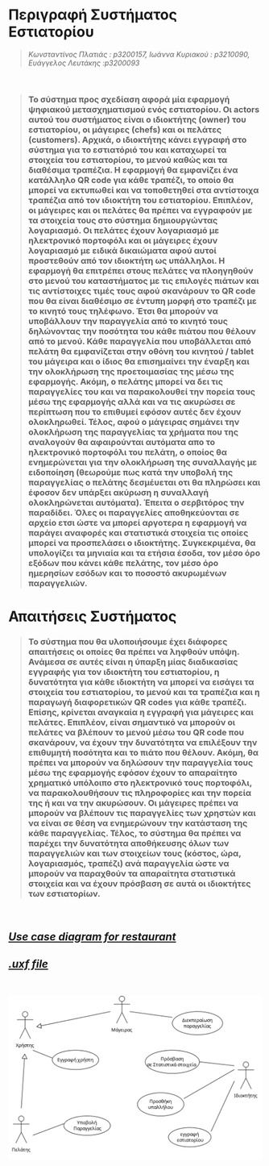 # Περιγραφή Συστήματος Εστιατορίου

> *Κωνσταντίνος Πλατιάς : p3200157,
> Ιωάννα Κυριακού : p3210090,
> Ευάγγελος Λευτάκης :p3200093*

<br/>

> ### Το σύστημα προς σχεδίαση αφορά μία εφαρμογή ψηφιακού μετασχηματισμού ενός εστιατορίου. Οι actors αυτού του συστήματος είναι ο ιδιοκτήτης (owner) του εστιατορίου, οι μάγειρες (chefs) και οι πελάτες (customers). Αρχικά, ο ιδιοκτήτης κάνει εγγραφή στο σύστημα για το εστιατόριό του και καταχωρεί τα στοιχεία του εστιατορίου, το μενού καθώς και τα διαθέσιμα τραπέζια. Η εφαρμογή θα εμφανίζει ένα κατάλληλο QR code για κάθε τραπέζι, το οποίο θα μπορεί να εκτυπωθεί και να τοποθετηθεί στα αντίστοιχα τραπέζια από τον ιδιοκτήτη του εστιατορίου. Επιπλέον, οι μάγειρες και οι πελάτες θα πρέπει να εγγραφούν με τα στοιχεία τους στο σύστημα δημιουργώντας λογαριασμό. Οι πελάτες έχουν λογαριασμό με ηλεκτρονικό πορτοφόλι και οι μάγειρες έχουν λογαριασμό με ειδικά δικαιώματα αφού αυτοί προστεθούν από τον ιδιοκτήτη ως υπάλληλοι. Η εφαρμογή θα επιτρέπει στους πελάτες να πλοηγηθούν στο μενού του καταστήματος με τις επιλογές πιάτων και τις αντίστοιχες τιμές τους αφού σκανάρουν το QR code που θα είναι διαθέσιμο σε έντυπη μορφή στο τραπέζι με το κινητό τους τηλέφωνο. Έτσι θα μπορούν να υποβάλλουν την παραγγελία από το κινητό τους δηλώνοντας την ποσότητα του κάθε πιάτου που θέλουν από το μενού.  Κάθε παραγγελία που υποβάλλεται από πελάτη θα εμφανίζεται στην οθόνη του κινητού / tablet του μάγειρα και ο ίδιος θα επισημαίνει την έναρξη και την ολοκλήρωση της προετοιμασίας της μέσω της εφαρμογής. Ακόμη, ο πελάτης μπορεί να δει τις παραγγελίες του και να παρακολουθεί την πορεία τους μέσω της εφαρμογής αλλά και να τις ακυρώσει σε περίπτωση που το επιθυμεί εφόσον αυτές δεν έχουν ολοκληρωθεί. Τέλος, αφού ο μάγειρας σημάνει την ολοκλήρωση της παραγγελίας τα χρήματα που της αναλογούν θα αφαιρούνται αυτόματα απο το ηλεκτρονικό πορτοφόλι του πελάτη, ο οποίος θα ενημερώνεται για την ολοκλήρωση της συναλλαγής με ειδοποίηση (θεωρούμε πως κατά την υποβολή της παραγγελίας ο πελάτης δεσμέυεται οτι θα πληρώσει και έφοσον δεν υπάρξει ακύρωση η συναλλαγή ολοκληρώνεται αυτόματα). Έπειτα ο σερβιτόρος την παραδίδει. Όλες οι παραγγελίες αποθηκεύονται σε αρχείο ετσι ώστε να μπορεί αργοτερα η εφαρμογή να παράγει αναφορές και στατιστικά στοιχεία τις οποίες μπορεί να προσπελάσει ο ιδιοκτήτης. Συγκεκριμένα, θα υπολογίζει τα μηνιαία και τα ετήσια έσοδα, τον μέσο όρο εξόδων που κάνει κάθε πελάτης, τον μέσο όρο ημερησίων εσόδων και το ποσοστό ακυρωμένων παραγγελιών.

# Απαιτήσεις Συστήματος

> ### Το σύστημα που θα υλοποιήσουμε έχει διάφορες απαιτήσεις οι οποίες θα πρέπει να ληφθούν υπόψη. Ανάμεσα σε αυτές είναι η ύπαρξη μίας διαδικασίας εγγραφής για τον ιδιοκτήτη του εστιατορίου, η δυνατότητα για κάθε ιδιοκτήτη να μπορεί να εισάγει τα στοιχεία του εστιατορίου, το μενού και τα τραπέζια και η παραγωγή διαφορετικών QR codes για κάθε τραπέζι. Επίσης, κρίνεται αναγκαία η εγγραφή για μάγειρες και πελάτες. Επιπλέον, είναι σημαντικό να μπορούν οι πελάτες να βλέπουν το μενού μέσω του QR code που σκανάρουν, να έχουν την δυνατότητα να επιλέξουν την επιθυμητή ποσότητα και το πιάτο που θέλουν. Ακόμη, θα πρέπει να μπορούν να δηλώσουν την παραγγελία τους μέσω της εφαρμογής εφόσον έχουν το απαραίτητο χρηματικό υπόλοιπο στο ηλεκτρονικό τους πορτοφόλι, να παρακολουθήσουν τις πληροφορίες και την πορεία της ή και να την ακυρώσουν. Οι μάγειρες πρέπει να μπορούν να βλέπουν τις παραγγελίες των χρηστών και να είναι σε θέση να ενημερώνουν την κατάσταση της κάθε παραγγελίας. Τέλος, το σύστημα θα πρέπει να παρέχει την δυνατότητα αποθήκευσης όλων των παραγγελιών και των στοιχείων τους (κόστος, ώρα, λογαριασμός, τραπέζι) ανά παραγγελία ώστε να μπορούν να παραχθούν τα απαραίτητα στατιστικά στοιχεία και να έχουν πρόσβαση σε αυτά οι ιδιοκτήτες των εστιατορίων.

<br/>

## [ ***Use case diagram for restaurant***](docs/uml/requirements/use_case.png)

## [***.uxf file***](docs/markdown/uml/requirements/restaurant_use_case.uxf)

<br/>

![](docs/uml/requirements/use_case.png)
